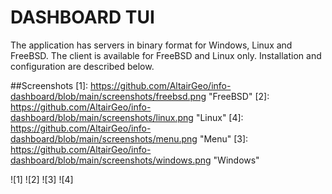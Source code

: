 # DASHBOARD TUI
The application has servers in binary format for Windows, Linux and FreeBSD. The client is available for FreeBSD and Linux only. Installation and configuration are described below.

##Screenshots
[1]: https://github.com/AltairGeo/info-dashboard/blob/main/screenshots/freebsd.png "FreeBSD"
[2]: https://github.com/AltairGeo/info-dashboard/blob/main/screenshots/linux.png "Linux"
[4]: https://github.com/AltairGeo/info-dashboard/blob/main/screenshots/menu.png "Menu"
[3]: https://github.com/AltairGeo/info-dashboard/blob/main/screenshots/windows.png "Windows"

![1]
![2]
![3]
![4]
